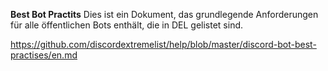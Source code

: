 **Best Bot Practits** Dies ist ein Dokument, das grundlegende Anforderungen für alle öffentlichen Bots enthält, die in DEL gelistet sind.

<https://github.com/discordextremelist/help/blob/master/discord-bot-best-practises/en.md>
